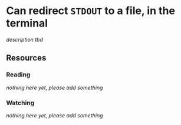 # Can redirect `STDOUT` to a file, in the terminal

_description tbd_

## Resources

### Reading

_nothing here yet, please add something_

### Watching

_nothing here yet, please add something_
